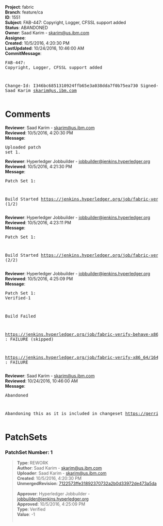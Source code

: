 <strong>Project</strong>: fabric<br><strong>Branch</strong>: feature/ca<br><strong>ID</strong>: 1551<br><strong>Subject</strong>: FAB-447: Copyright, Logger, CFSSL support added<br><strong>Status</strong>: ABANDONED<br><strong>Owner</strong>: Saad Karim - skarim@us.ibm.com<br><strong>Assignee</strong>:<br><strong>Created</strong>: 10/5/2016, 4:20:30 PM<br><strong>LastUpdated</strong>: 10/24/2016, 10:46:00 AM<br><strong>CommitMessage</strong>:<br><pre>FAB-447: Copyright, Logger, CFSSL support added

Change-Id: I346bc6851310924ffb65e3a038dda7f0b75ea730
Signed-off-by: Saad Karim <skarim@us.ibm.com>
</pre><h1>Comments</h1><strong>Reviewer</strong>: Saad Karim - skarim@us.ibm.com<br><strong>Reviewed</strong>: 10/5/2016, 4:20:30 PM<br><strong>Message</strong>: <pre>Uploaded patch set 1.</pre><strong>Reviewer</strong>: Hyperledger Jobbuilder - jobbuilder@jenkins.hyperledger.org<br><strong>Reviewed</strong>: 10/5/2016, 4:21:30 PM<br><strong>Message</strong>: <pre>Patch Set 1:

Build Started https://jenkins.hyperledger.org/job/fabric-verify-behave-x86_64/543/ (1/2)</pre><strong>Reviewer</strong>: Hyperledger Jobbuilder - jobbuilder@jenkins.hyperledger.org<br><strong>Reviewed</strong>: 10/5/2016, 4:23:11 PM<br><strong>Message</strong>: <pre>Patch Set 1:

Build Started https://jenkins.hyperledger.org/job/fabric-verify-x86_64/1640/ (2/2)</pre><strong>Reviewer</strong>: Hyperledger Jobbuilder - jobbuilder@jenkins.hyperledger.org<br><strong>Reviewed</strong>: 10/5/2016, 4:25:09 PM<br><strong>Message</strong>: <pre>Patch Set 1: Verified-1

Build Failed 

https://jenkins.hyperledger.org/job/fabric-verify-behave-x86_64/543/ : FAILURE (skipped)

https://jenkins.hyperledger.org/job/fabric-verify-x86_64/1640/ : FAILURE</pre><strong>Reviewer</strong>: Saad Karim - skarim@us.ibm.com<br><strong>Reviewed</strong>: 10/24/2016, 10:46:00 AM<br><strong>Message</strong>: <pre>Abandoned

Abandoning this as it is included in changeset https://gerrit.hyperledger.org/r/#/c/1835/</pre><h1>PatchSets</h1><h3>PatchSet Number: 1</h3><blockquote><strong>Type</strong>: REWORK<br><strong>Author</strong>: Saad Karim - skarim@us.ibm.com<br><strong>Uploader</strong>: Saad Karim - skarim@us.ibm.com<br><strong>Created</strong>: 10/5/2016, 4:20:30 PM<br><strong>UnmergedRevision</strong>: [7122573ffe31892370732a2b0d33972de473a5da](https://github.com/hyperledger-gerrit-archive/fabric/commit/7122573ffe31892370732a2b0d33972de473a5da)<br><br><strong>Approver</strong>: Hyperledger Jobbuilder - jobbuilder@jenkins.hyperledger.org<br><strong>Approved</strong>: 10/5/2016, 4:25:09 PM<br><strong>Type</strong>: Verified<br><strong>Value</strong>: -1<br><br></blockquote>